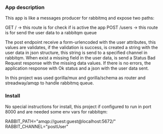 ### App description
This app is like a messages producer for rabbitmq and expose two paths:

GET /       -> this route is for check if is active the app
POST /users -> this route is for send the user data to a rabbitqm queue

The post endpoint receive a form-urlencoded with the user attributes, this values are validates, if the validation is success, is created a string with the user data in json structure, this string is send to a specified channel in rabbitqm.
When exist a missing field in the user data, is send a Status Bad Request response with the missing data values.
If there is no errors, the application response with Ok status and a json with the user data sent.

In this project was used  gorilla/mux and gorilla/schema as router and streadway/amqp to handle rabbitmq queue.


### Install
No special instructions for install,  this project if configured to run in port 8000 and are needed some env vars for rabbitqm:

RABBIT_PATH="amqp://guest:guest@localhost:5672/"
RABBIT_CHANNEL="postUser"
